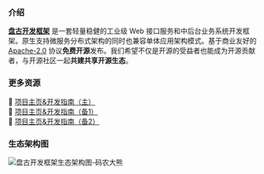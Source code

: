 ### 介绍

[**盘古开发框架**](https://pangu.pulanit.com) 是一套轻量稳健的工业级 Web 接口服务和中后台业务系统开发框架。原生支持微服务分布式架构的同时也兼容单体应用架构模式。基于商业友好的 [Apache-2.0](https://www.apache.org/licenses/LICENSE-2.0) 协议**免费开源**发布。我们希望不仅是开源的受益者也能成为开源贡献者，与开源社区一起**共建共享开源生态**。

### 更多资源

:maple_leaf: [项目主页&开发指南（主）](https://pulanos.gitee.io/pangu-framework)  
:leaves: [项目主页&开发指南（备1）](https://pangu.pulanit.com)  
:sunflower: [项目主页&开发指南（备2）](https://xiongchun.github.io/pangu-framework)

### 生态架构图
![盘古开发框架生态架构图-码农大熊](https://gitcode.net/pulanos/pangu-framework/-/raw/master/docs/resources/doc/34-pangu-framework.png)